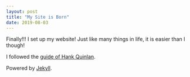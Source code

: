 ```yaml
---
layout: post
title: "My Site is Born"
date: 2019-08-03
---
```


Finally!!! I set up my website! Just like many things in life, it is easier than I though!

I followed the [guide of Hank Quinlan](http://jmcglone.com/guides/github-pages/). 

Powered by [Jekyll](http://jekyllrb.com).
